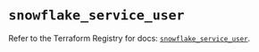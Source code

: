 # `snowflake_service_user`

Refer to the Terraform Registry for docs: [`snowflake_service_user`](https://registry.terraform.io/providers/snowflake-labs/snowflake/1.0.2/docs/resources/service_user).
